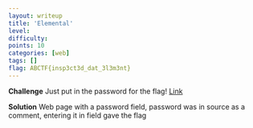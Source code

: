 ```yaml
---
layout: writeup
title: 'Elemental'
level:
difficulty:
points: 10
categories: [web]
tags: []
flag: ABCTF{insp3ct3d_dat_3l3m3nt}
---
```

**Challenge**
Just put in the password for the flag! [Link][1]

**Solution**
Web page with a password field, password was in source as a comment,
entering it in field gave the flag



[1]: http://yrmyzscnvh.abctf.xyz/web1/
